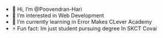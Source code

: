 - 👋 Hi, I’m @Poovendran-Hari
- 👀 I’m interested in Web Development
- 🌱 I’m currently learning in Error Makes CLever Academy
- ⚡ Fun fact: Im just student pursuing degree In SKCT Covai

<!---
Poovendran-Hari/Poovendran-Hari is a ✨ special ✨ repository because its `README.md` (this file) appears on your GitHub profile.
You can click the Preview link to take a look at your changes.
--->
